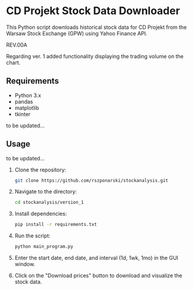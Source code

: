 # CD Projekt Stock Data Downloader

This Python script downloads historical stock data for CD Projekt
from the Warsaw Stock Exchange (GPW) using Yahoo Finance API.

REV.00A

Regarding ver. 1 added functionality displaying the trading volume on the chart.
## Requirements

- Python 3.x
- pandas
- matplotlib
- tkinter

to be updated...

## Usage
to be updated...
1. Clone the repository:
    ```sh
    git clone https://github.com/rszponarski/stockanalysis.git

2. Navigate to the directory:

    ```sh
    cd stockanalysis/version_1

3. Install dependencies:
    ```sh
    pip install -r requirements.txt

4. Run the script:
    ```sh
    python main_program.py

5. Enter the start date, end date, and interval (1d, 1wk, 1mo) in the GUI window.

6. Click on the "Download prices" button to download and visualize the stock data.

